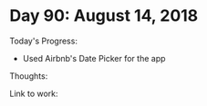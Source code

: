 # Day 90: August 14, 2018

Today's Progress: 
- Used Airbnb's Date Picker for the app

Thoughts:

Link to work: 


